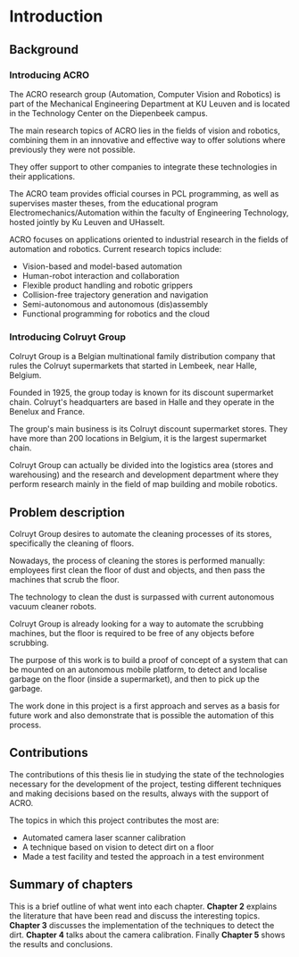 # Introduction

## Background

### Introducing ACRO

The ACRO research group (Automation, Computer Vision and Robotics) is part of the Mechanical Engineering Department at KU Leuven and is located in the Technology Center on the Diepenbeek campus.

The main research topics of ACRO lies in the fields of vision and robotics, combining them in an innovative and effective way to offer solutions where previously they were not possible.

They offer support to other companies to integrate these technologies in their applications.

The ACRO team provides official courses in PCL programming, as well as supervises master theses, from the educational program Electromechanics/Automation within the faculty of Engineering Technology, hosted jointly by Ku Leuven and UHasselt.

ACRO focuses on applications oriented to industrial research in the fields of automation and robotics. Current research topics include:

- Vision-based and model-based automation
- Human-robot interaction and collaboration
- Flexible product handling and robotic grippers
- Collision-free trajectory generation and navigation
- Semi-autonomous and autonomous (dis)assembly
- Functional programming for robotics and the cloud

### Introducing Colruyt Group

Colruyt Group is a Belgian multinational family distribution company that rules the Colruyt supermarkets that started in Lembeek, near Halle, Belgium.

Founded in 1925, the group today is known for its discount supermarket chain. Colruyt's headquarters are based in Halle and they operate in the Benelux and France.

The group's main business is its Colruyt discount supermarket stores. They have more than 200 locations in Belgium, it is the largest supermarket chain.

Colruyt Group can actually be divided into the logistics area (stores and warehousing) and the research and development department where they perform research mainly in the field of map building and mobile robotics.

## Problem description

Colruyt Group desires to automate the cleaning processes of its stores, specifically the cleaning of floors.

Nowadays, the process of cleaning the stores is performed manually: employees first clean the floor of dust and objects, and then pass the machines that scrub the floor.

The technology to clean the dust is surpassed with current autonomous vacuum cleaner robots.

Colruyt Group is already looking for a way to automate the scrubbing machines, but the floor is required to be free of any objects before scrubbing.

The purpose of this work is to build a proof of concept of a system that can be mounted on an autonomous mobile platform, to detect and localise garbage on the floor (inside a supermarket), and then to pick up the garbage.

The work done in this project is a first approach and serves as a basis for future work and also demonstrate  that is possible the automation of this process.

## Contributions

The contributions of this thesis lie in studying the state of the technologies necessary for the development of the project, testing different techniques and making decisions based on the results, always with the support of ACRO.

The topics in which this project contributes the most are:

- Automated camera laser scanner calibration
- A technique based on vision to detect dirt on a floor
- Made a test facility and tested the approach in a test environment

## Summary of chapters

This is a brief outline of what went into each chapter. **Chapter 2** explains the literature that have been read and discuss the interesting topics. **Chapter 3** discusses the implementation of the techniques to detect the dirt. **Chapter 4** talks about the camera calibration. Finally **Chapter 5** shows the results and conclusions.
